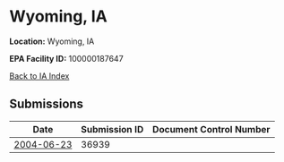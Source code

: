 # Wyoming, IA

**Location:** Wyoming, IA

**EPA Facility ID:** 100000187647

[Back to IA Index](../../index.md)

## Submissions

| Date | Submission ID | Document Control Number |
|------|--------------|-------------------------|
| [2004-06-23](submissions/36939.md) | 36939 |  |
